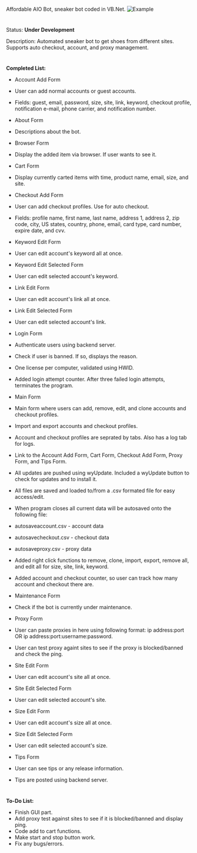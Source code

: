 Affordable AIO Bot, sneaker bot coded in VB.Net.
![Example](http://i.imgur.com/LH0fs05.png)
#
Status: **Under Development**

Description: Automated sneaker bot to get shoes from different sites. Supports auto checkout, account, and proxy management.
#
**Completed List:**
- Account Add Form
 - User can add normal accounts or guest accounts.
 - Fields: guest, email, password, size, site, link, keyword, checkout profile, notification e-mail, phone carrier, and notification number.
 
- About Form
 - Descriptions about the bot.
 
- Browser Form
 - Display the added item via browser. If user wants to see it.
 
- Cart Form
 - Display currently carted items with time, product name, email, size, and site.
 
- Checkout Add Form
 - User can add checkout profiles. Use for auto checkout.
 - Fields: profile name, first name, last name, address 1, address 2, zip code, city, US states, country, phone, email, card type, card number, expire date, and cvv.
 
- Keyword Edit Form
 - User can edit account's keyword all at once.

- Keyword Edit Selected Form
 - User can edit selected account's keyword.

- Link Edit Form
 - User can edit account's link all at once.

- Link Edit Selected Form
 - User can edit selected account's link.

- Login Form
 - Authenticate users using backend server.
 - Check if user is banned. If so, displays the reason.
 - One license per computer, validated using HWID.
 - Added login attempt counter. After three failed login attempts, terminates the program.
 
- Main Form
 - Main form where users can add, remove, edit, and clone accounts and checkout profiles.
 - Import and export accounts and checkout profiles.
 - Account and checkout profiles are seprated by tabs. Also has a log tab for logs.
 - Link to the Account Add Form, Cart Form, Checkout Add Form, Proxy Form, and Tips Form.
 - All updates are pushed using wyUpdate. Included a wyUpdate button to check for updates and to install it.
 - All files are saved and loaded to/from a .csv formated file for easy access/edit.
 - When program closes all current data will be autosaved onto the following file:
  - autosaveaccount.csv - account data
  - autosavecheckout.csv - checkout data
  - autosaveproxy.csv - proxy data
 - Added right click functions to remove, clone, import, export, remove all, and edit all for size, site, link, keyword.
 - Added account and checkout counter, so user can track how many account and checkout there are.
 
- Maintenance Form
 - Check if the bot is currently under maintenance.
 
- Proxy Form
 - User can paste proxies in here using following format: ip address:port OR ip address:port:username:password.
 - User can test proxy againt sites to see if the proxy is blocked/banned and check the ping.

- Site Edit Form
 - User can edit account's site all at once.

- Site Edit Selected Form
 - User can edit selected account's site.

- Size Edit Form
 - User can edit account's size all at once.
 
- Size Edit Selected Form
 - User can edit selected account's size.

- Tips Form
 - User can see tips or any release information.
 - Tips are posted using backend server.
#
**To-Do List:**

- Finish GUI part.
- Add proxy test against sites to see if it is blocked/banned and display ping.
- Code add to cart functions.
- Make start and stop button work.
- Fix any bugs/errors.